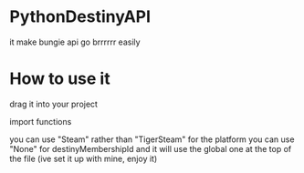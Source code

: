 # PythonDestinyAPI
it make bungie api go brrrrrr easily


# How to use it
drag it into your project

import functions

you can use "Steam" rather than "TigerSteam" for the platform
you can use "None" for destinyMembershipId and it will use the global one at the top of the file (ive set it up with mine, enjoy it)
